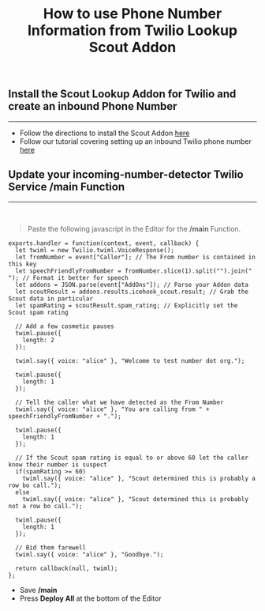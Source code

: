 # **<center>How to use Phone Number Information from Twilio Lookup Scout Addon</center>**

<br/>

## Install the Scout Lookup Addon for Twilio and create an inbound Phone Number

---

  - Follow the directions to install the Scout Addon [here](https://www.scout.tel/blog/2021/7/12/how-to-install-scout-phone-number-lookup-twilio-addon)
  - Follow our tutorial covering setting up an inbound Twilio phone number [here](/twilio/how-to-detect-the-number-a-caller-is-calling-from-on-twilio)

## Update your **incoming-number-detector** Twilio Service **/main** Function

---

  <br/>

  > Paste the following javascript in the Editor for the **/main** Function.

  ```
  exports.handler = function(context, event, callback) {  
    let twiml = new Twilio.twiml.VoiceResponse();        
    let fromNumber = event["Caller"]; // The From number is contained in this key 
    let speechFriendlyFromNumber = fromNumber.slice(1).split("").join(" "); // Format it better for speech
    let addons = JSON.parse(event["AddOns"]); // Parse your Addon data
    let scoutResult = addons.results.icehook_scout.result; // Grab the Scout data in particular
    let spamRating = scoutResult.spam_rating; // Explicitly set the Scout spam rating

    // Add a few cosmetic pauses
    twiml.pause({
      length: 2
    });

    twiml.say({ voice: "alice" }, "Welcome to test number dot org.");

    twiml.pause({
      length: 1
    });

    // Tell the caller what we have detected as the From Number
    twiml.say({ voice: "alice" }, "You are calling from " + speechFriendlyFromNumber + ".");

    twiml.pause({
      length: 1
    });

    // If the Scout spam rating is equal to or above 60 let the caller know their number is suspect
    if(spamRating >= 60)
      twiml.say({ voice: "alice" }, "Scout determined this is probably a row bo call.");
    else
      twiml.say({ voice: "alice" }, "Scout determined this is probably not a row bo call.");

    twiml.pause({
      length: 1
    });

    // Bid them farewell
    twiml.say({ voice: "alice" }, "Goodbye.");

    return callback(null, twiml);
  };    
  ```

  * Save **/main**
  * Press **Deploy All** at the bottom of the Editor